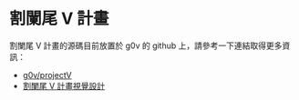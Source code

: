 # 割闌尾 V 計畫
割闌尾 V 計畫的源碼目前放置於 g0v 的 github 上，請參考一下連結取得更多資訊：
* [g0v/projectV](https://github.com/g0v/projectV)
* [割闌尾 V 計畫視覺設計](http://shulusama.github.io/vproject_open_design/)
